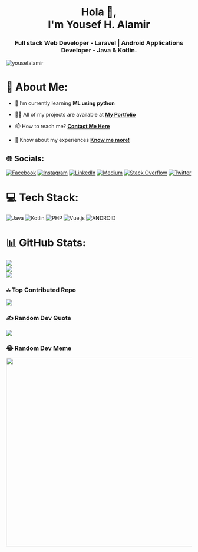 <h1 align="center">Hola 👋,<br/> I'm Yousef H. Alamir</h1>
<h3 align="center">Full stack Web Developer - Laravel | Android Applications Developer - Java & Kotlin.</h3>

<p align="left"> <img src="https://komarev.com/ghpvc/?username=yousefalamir&label=Profile%20views&color=0e75b6&style=flat" alt="yousefalamir" /> 

<!-- [![](https://visitcount.itsvg.in/api?id=YousefAlamir&icon=4&color=0)](https://visitcount.itsvg.in) -->
</p>

# 💫 About Me:
- 🌱 I’m currently learning **ML using python**

- 👨‍💻 All of my projects are available at **<a href="http://yousef.omairtech.com/#portfolio" target="_blank"> My Portfolio </a>**

- 📫 How to reach me? **<a href="http://yousef.omairtech.com/#contact" target="_blank"> Contact Me Here </a>**

- 📄 Know about my experiences **<a href="http://yousef.omairtech.com" target="_blank"> Know me more! </a>**


## 🌐 Socials:
[![Facebook](https://img.shields.io/badge/Facebook-%231877F2.svg?logo=Facebook&logoColor=white)](https://facebook.com/yousef.alamir97) [![Instagram](https://img.shields.io/badge/Instagram-%23E4405F.svg?logo=Instagram&logoColor=white)](https://instagram.com/_u.a_) [![LinkedIn](https://img.shields.io/badge/LinkedIn-%230077B5.svg?logo=linkedin&logoColor=white)](https://linkedin.com/in/yousef-alamir) [![Medium](https://img.shields.io/badge/Medium-12100E?logo=medium&logoColor=white)](https://medium.com/@yousef-alamir) [![Stack Overflow](https://img.shields.io/badge/-Stackoverflow-FE7A16?logo=stack-overflow&logoColor=white)](https://stackoverflow.com/users/14666797) [![Twitter](https://img.shields.io/badge/Twitter-%231DA1F2.svg?logo=Twitter&logoColor=white)](https://twitter.com/alomair_y) 

# 💻 Tech Stack:
![Java](https://img.shields.io/badge/java-%23ED8B00.svg?style=flat&logo=java&logoColor=white) ![Kotlin](https://img.shields.io/badge/kotlin-%230095D5.svg?style=flat&logo=kotlin&logoColor=white) ![PHP](https://img.shields.io/badge/php-%23777BB4.svg?style=flat&logo=php&logoColor=white) ![Vue.js](https://img.shields.io/badge/vuejs-%2335495e.svg?style=flat&logo=vuedotjs&logoColor=%234FC08D) ![ANDROID](https://img.shields.io/badge/android-%2320232a.svg?style=flat&logo=android&logoColor=%a4c639)
# 📊 GitHub Stats:
![](https://github-readme-stats.vercel.app/api?username=YousefAlamir&theme=blue-green&hide_border=true&include_all_commits=false&count_private=true)<br/>
![](https://github-readme-streak-stats.herokuapp.com/?user=YousefAlamir&theme=blue-green&hide_border=true)<br/>
![](https://github-readme-stats.vercel.app/api/top-langs/?username=YousefAlamir&theme=blue-green&hide_border=true&include_all_commits=false&count_private=true&layout=compact)

### 🔝 Top Contributed Repo
![](https://github-contributor-stats.vercel.app/api?username=YousefAlamir&limit=5&theme=tokyonight&combine_all_yearly_contributions=true)

### ✍️ Random Dev Quote
![](https://quotes-github-readme.vercel.app/api?type=horizontal&theme=merko)

### 😂 Random Dev Meme
<img src="https://rm.up.railway.app/" width="512px"/>

